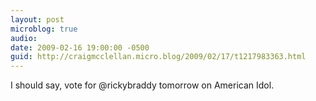 ```yaml
---
layout: post
microblog: true
audio: 
date: 2009-02-16 19:00:00 -0500
guid: http://craigmcclellan.micro.blog/2009/02/17/t1217983363.html
---
```

I should say, vote for @rickybraddy tomorrow on American Idol.
